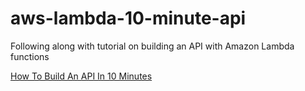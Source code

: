 # aws-lambda-10-minute-api
Following along with tutorial on building an API with Amazon Lambda functions

[How To Build An API In 10 Minutes](http://readwrite.com/2015/11/16/how-to-build-an-api-amazon-lambda)
